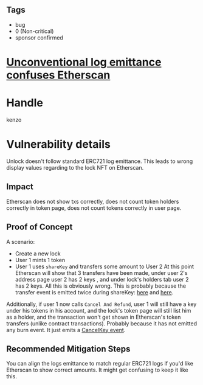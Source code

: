 ## Tags

- bug
- 0 (Non-critical)
- sponsor confirmed

# [Unconventional log emittance confuses Etherscan](https://github.com/code-423n4/2021-11-unlock-findings/issues/90) 

# Handle

kenzo


# Vulnerability details

Unlock doesn't follow standard ERC721 log emittance.
This leads to wrong display values regarding to the lock NFT on Etherscan.

## Impact
Etherscan does not show txs correctly, does not count token holders correctly in token page, does not count tokens correctly in user page.

## Proof of Concept
A scenario:
- Create a new lock
- User 1 mints 1 token
- User 1 uses `shareKey` and transfers some amount to User 2
At this point Etherscan will show that 3 transfers have been made, under user 2's address page user 2 has 2 keys , and under lock's holders tab user 2 has 2 keys. All this is obviously wrong.
This is probably because the transfer event is emitted twice during shareKey: [here](https://github.com/code-423n4/2021-11-unlock/blob/main/smart-contracts/contracts/mixins/MixinTransfer.sol#L87) and [here](https://github.com/code-423n4/2021-11-unlock/blob/main/smart-contracts/contracts/mixins/MixinTransfer.sol#L100).

Additionally, if user 1 now calls `Cancel And Refund`, user 1 will still have a key under his tokens in his account, and the lock's token page will still list him as a holder, and the transaction won't get shown in Etherscan's token transfers (unlike contract transactions). Probably because it has not emitted any burn event. It just emits a [CancelKey event](https://github.com/code-423n4/2021-11-unlock/blob/main/smart-contracts/contracts/mixins/MixinRefunds.sol#L111).

## Recommended Mitigation Steps
You can align the logs emittance to match regular ERC721 logs if you'd like Etherscan to show correct amounts. It might get confusing to keep it like this.

